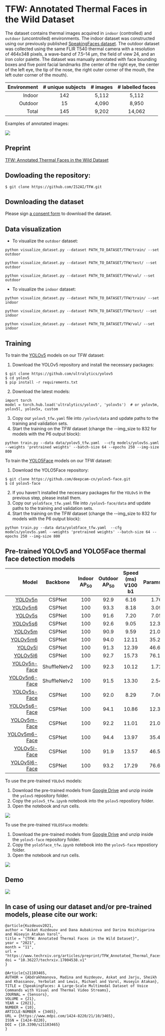 # TFW: Annotated Thermal Faces in the Wild Dataset
The dataset contains thermal images acquired in `indoor` (controlled) and `outdoor` (uncontrolled) environments. The indoor dataset was constructed using our previously  published [SpeakingFaces dataset](https://github.com/IS2AI/SpeakingFaces). The outdoor dataset was collected using the same FLIR T540 thermal camera with a resolution of 464x348 pixels, a wave-band of 7.5–14 μm, the field of view 24, and an iron color palette. The dataset was manually annotated with face bounding boxes and five point facial landmarks (the center of the right eye, the center of the left eye, the tip of the nose, the right outer corner of the mouth, the left outer corner of the mouth).

| Environment  | # unique subjects | # images | # labelled faces | 
|  ---:| :---: | :---: | :---: | 
| Indoor  | 142  | 5,112  | 5,112  |
| Outdoor  | 15  | 4,090  | 8,950  |
| Total  | 145  | 9,202  | 14,062  |

Examples of annotated images:

<img src="https://github.com/IS2AI/TFW/blob/main/figures/example.png">

## Preprint
[TFW: Annotated Thermal Faces in the Wild Dataset](https://www.techrxiv.org/articles/preprint/TFW_Annotated_Thermal_Faces_in_the_Wild_Dataset/17004538)

## Dowloading the repository:
```
$ git clone https://github.com/IS2AI/TFW.git
```

## Downloading the dataset 
Please sign [a consent form](https://issai.nu.edu.kz/tfw-annotated-thermal-faces-in-the-wild-dataset/) to download the dataset. 

## Data visualization 
- To visualize the `outdoor` dataset:
```
python visualize_dataset.py --dataset PATH_TO_DATASET/TFW/train/ --set outdoor
```
```
python visualize_dataset.py --dataset PATH_TO_DATASET/TFW/test/ --set outdoor
```
```
python visualize_dataset.py --dataset PATH_TO_DATASET/TFW/val/ --set outdoor
```
- To visualize the `indoor` dataset:
```
python visualize_dataset.py --dataset PATH_TO_DATASET/TFW/train/ --set indoor
```
```
python visualize_dataset.py --dataset PATH_TO_DATASET/TFW/test/ --set indoor
```
```
python visualize_dataset.py --dataset PATH_TO_DATASET/TFW/val/ --set indoor
```
## Training
To train the [YOLOv5](https://github.com/ultralytics/yolov5) models on our TFW dataset: 
1. Download the YOLOv5 repository and install the necessary packages:
```
$ git clone https://github.com/ultralytics/yolov5
$ cd yolov5
$ pip install -r requirements.txt
```
2. Download the latest models:
``` 
import torch
model = torch.hub.load('ultralytics/yolov5', 'yolov5s')  # or yolov5m, yolov5l, yolov5x, custom
```
3. Copy our `yolov5_tfw.yaml` file into `/yolov5/data` and update paths to the training and validation sets.
4. Start the training on the TFW dataset (change the --img_size to 832 for models with the P6 output block):
```
python train.py --data data/yolov5_tfw.yaml  --cfg models/yolov5s.yaml --weights 'pretrained weights' --batch-size 64 --epochs 250 --img-size 800 
```

To train the [YOLO5Face](https://github.com/deepcam-cn/yolov5-face) models on our TFW dataset:
1. Download the YOLO5Face repository:
```
$ git clone https://github.com/deepcam-cn/yolov5-face.git
$ cd yolov5-face
```
2. If you haven't installed the necessary packages for the `YOLOv5` in the previous step, please install them.
3. Copy our `yolo5face_tfw.yaml` file into `/yolov5-face/data` and update paths to the training and validation sets.
4. Start the training on the TFW dataset (change the --img_size to 832 for models with the P6 output block):
```
python train.py --data data/yolo5face_tfw.yaml  --cfg models/yolov5s.yaml --weights 'pretrained weights' --batch-size 64 --epochs 250 --img-size 800 
```

## Pre-trained YOLOv5 and YOLO5Face thermal face detection models
| Model  | Backbone | Indoor<br>AP<sub>50 | Outdoor<br>AP<sub>50 | Speed (ms)<br>V100 b1|Params(M)|Flops(G)<br>512x384|
|  ---:| :---: | :---: | :---: | :---: | :---: | :---: | 
| [YOLOv5n](https://drive.google.com/file/d/1liLw59L1L56VJn7KQAHpWMIEuXdN62Yp/view?usp=sharing) | CSPNet  | 100  | 92.9 | 6.16  | 1.76  | 0.99 |  
| [YOLOv5n6](https://drive.google.com/file/d/1UpnnmCRP6rbszu5-sbbeOVTDrqbt1PPo/view?usp=sharing)| CSPNet  | 100  | 93.3 | 8.18  | 3.09  | 1.02 |  
| [YOLOv5s](https://drive.google.com/file/d/10CfN8-IkJhRC2TuPvTrQvA8VwkQupNn7/view?usp=sharing) | CSPNet  | 100  | 91.6 | 7.20  | 7.05  | 3.91 |  
| [YOLOv5s6](https://drive.google.com/file/d/1EP61OMgnAQZghfbOgxjKdcOkYrJyBmFK/view?usp=sharing)| CSPNet  | 100  | 92.6 | 9.05  | 12.31 | 3.88 |  
| [YOLOv5m](https://drive.google.com/file/d/1_4WbN7tCxwhiVgXw718ZBy-DhoxdZIay/view?usp=sharing) | CSPNet  | 100  | 90.9 | 9.59  | 21.04 | 12.07|  
| [YOLOv5m6](https://drive.google.com/file/d/1N8uDiFko_MlVUEGYYwS3VuJT9_5qQw6T/view?usp=sharing)| CSPNet  | 100  | 94.0 | 12.11 | 35.25 | 11.76|  
| [YOLOv5l](https://drive.google.com/file/d/163sCBcGbYNeekZ6KG6iSCDsHolajfu_B/view?usp=sharing) | CSPNet  | 100  | 91.3 | 12.39 | 46.60 | 27.38|  
| [YOLOv5l6](https://drive.google.com/file/d/1D_RvIdaBiqXpmtPRFglkbL5kYKY3dNfZ/view?usp=sharing)| CSPNet  | 100  | 92.7 | 15.73 | 76.16 | 110.2| 
| [YOLOv5n-Face](https://drive.google.com/file/d/1bYJWvI0OJ5evPCVmv0upOAsyld264jV_/view?usp=sharing) |ShuffleNetv2| 100  | 92.3 | 10.12 | 1.72 |1.36|  
| [YOLOv5n6-Face](https://drive.google.com/file/d/1fP0Wi9JQgSGxJDXckyrbAfTHHdFpbKT-/view?usp=sharing)|ShuffleNetv2| 100  | 91.5 | 13.30 | 2.54 |1.38|  
| [YOLOv5s-Face](https://drive.google.com/file/d/1MoUg4r1MCg2qCpnlW9CkTCZpLrBPnWEE/view?usp=sharing) | CSPNet  | 100  | 92.0 | 8.29  | 7.06  | 3.67 |  
| [YOLOv5s6-Face](https://drive.google.com/file/d/1qphk4AInYLhJktO6wlvgvL45XdS1YilE/view?usp=sharing)| CSPNet  | 100  | 94.1 | 10.86 | 12.37 | 3.75 |  
| [YOLOv5m-Face](https://drive.google.com/file/d/1TcbM9CbwsOVNdapFGrR4lHQ8J2s63_6z/view?usp=sharing) | CSPNet  | 100  | 92.2 | 11.01 | 21.04 | 11.58|  
| [YOLOv5m6-Face](https://drive.google.com/file/d/1aFzJoW_X03fN7NRRv1rZPkc4_cFwYUDI/view?usp=sharing)| CSPNet  | 100  | 94.4 | 13.97 | 35.45 | 11.84|
| [YOLOv5l-Face](https://drive.google.com/file/d/1bS_7ZTYDa6KJH1d6oLSZnumIfJU55ZMH/view?usp=sharing) | CSPNet  | 100  | 91.9 | 13.57 | 46.59 | 25.59|
| [YOLOv5l6-Face](https://drive.google.com/file/d/193sqIhipesvrcg1YN9G3_jSdFbjw4eJp/view?usp=sharing)| CSPNet  | 100  | 93.2 | 17.29 | 76.67 | 113.2| 

To use the pre-trained `YOLOv5` models:
  1. Download the pre-trained models from [Google Drive](https://drive.google.com/drive/folders/1W3UXstwJwyIBOJ4wfOgh4zW2G8qkqFzm?usp=sharing) and unzip inside the `yolov5` repository folder.
  2. Copy the `yolov5_tfw.ipynb` notebook into the `yolov5` repostiory folder.
  3. Open the notebook and run cells.
  
<img src="https://github.com/IS2AI/TFW/blob/main/figures/yolov5.png">  

To use the pre-trained `YOLO5Face` models:
  1. Download the pre-trained models from [Google Drive](https://drive.google.com/drive/folders/1FgtfBqMsydm7TugHFze9Bzd7Xc9kjOUp?usp=sharing) and unzip inside the `yolov5-face` repository folder.
  2. Copy the `yolo5face_tfw.ipynb` notebook into the `yolov5-face` repostiory folder.
  3. Open the notebook and run cells.
  
<img src="https://github.com/IS2AI/TFW/blob/main/figures/yolov5_face.png">  
  
## Demo
  <img src="https://github.com/IS2AI/TFW/blob/main/figures/demo.gif">  
  
## In case of using our dataset and/or pre-trained models, please cite our work:
  ```
@article{Kuzdeuov2021,
author = "Askat Kuzdeuov and Dana Aubakirova and Darina Koishigarina and Hüseyin Atakan Varol",
title = "{TFW: Annotated Thermal Faces in the Wild Dataset}",
year = "2021",
month = "11",
url = "https://www.techrxiv.org/articles/preprint/TFW_Annotated_Thermal_Faces_in_the_Wild_Dataset/17004538",
doi = "10.36227/techrxiv.17004538.v1"
}
  ```
  
  ```
  @Article{s21103465,
 AUTHOR = {Abdrakhmanova, Madina and Kuzdeuov, Askat and Jarju, Sheikh and Khassanov, Yerbolat and Lewis, Michael and Varol, Huseyin Atakan},
 TITLE = {SpeakingFaces: A Large-Scale Multimodal Dataset of Voice Commands with Visual and Thermal Video Streams},
 JOURNAL = {Sensors},
 VOLUME = {21},
 YEAR = {2021},
 NUMBER = {10},
 ARTICLE-NUMBER = {3465},
 URL = {https://www.mdpi.com/1424-8220/21/10/3465},
 ISSN = {1424-8220},
 DOI = {10.3390/s21103465}
}
```

